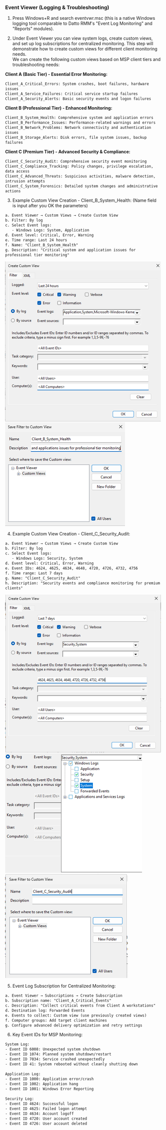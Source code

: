 ### Event Viewer (Logging & Troubleshooting)
1. Press Windows+R and search eventvwr.msc (this is a native Windows logging tool comparable to Datto RMM's "Event Log Monitoring" and "Reports" modules).

2. Under Event Viewer you can view system logs, create custom views, and set up log subscriptions for centralized monitoring. This step will demonstrate how to create custom views for different client monitoring needs.  
We can create the following custom views based on MSP client tiers and troubleshooting needs:

**Client A (Basic Tier) - Essential Error Monitoring:**
```
Client_A_Critical_Errors: System crashes, boot failures, hardware issues
Client_A_Service_Failures: Critical service startup failures
Client_A_Security_Alerts: Basic security events and logon failures
```

**Client B (Professional Tier) - Enhanced Monitoring:**
```
Client_B_System_Health: Comprehensive system and application errors
Client_B_Performance_Issues: Performance-related warnings and errors
Client_B_Network_Problems: Network connectivity and authentication issues
Client_B_Storage_Alerts: Disk errors, file system issues, backup failures
```

**Client C (Premium Tier) - Advanced Security & Compliance:**
```
Client_C_Security_Audit: Comprehensive security event monitoring
Client_C_Compliance_Tracking: Policy changes, privilege escalation, data access
Client_C_Advanced_Threats: Suspicious activities, malware detection, intrusion attempts
Client_C_System_Forensics: Detailed system changes and administrative actions
```

3. Example Custom View Creation - Client_B_System_Health:
(Name field is input after you OK the parameters)
```
a. Event Viewer → Custom Views → Create Custom View
b. Filter: By log
c. Select Event logs:
   - Windows Logs: System, Application
d. Event level: Critical, Error, Warning
e. Time range: Last 24 hours
f. Name: "Client_B_System_Health"
g. Description: "Critical system and application issues for professional tier monitoring"
```
![custom view 1](https://github.com/nickbruggen90/LabsVol8021Q/blob/main/Project%203%3A%20MSP%20Operation%20Lab%20-%20Datto%20RMM%20Workflow%20Simulation/Images/Screenshot%202025-06-20%20082843.png)
![custom view 2](https://github.com/nickbruggen90/LabsVol8021Q/blob/main/Project%203%3A%20MSP%20Operation%20Lab%20-%20Datto%20RMM%20Workflow%20Simulation/Images/Screenshot%202025-06-20%20082922.png)

4. Example Custom View Creation - Client_C_Security_Audit:
```
a. Event Viewer → Custom Views → Create Custom View
b. Filter: By log
c. Select Event logs:
   - Windows Logs: Security, System
d. Event level: Critical, Error, Warning
e. Event IDs: 4624, 4625, 4634, 4648, 4720, 4726, 4732, 4756
f. Time range: Last 7 days
g. Name: "Client_C_Security_Audit"
h. Description: "Security events and compliance monitoring for premium clients"
```
![custom view 3](https://github.com/nickbruggen90/LabsVol8021Q/blob/main/Project%203%3A%20MSP%20Operation%20Lab%20-%20Datto%20RMM%20Workflow%20Simulation/Images/Screenshot%202025-06-20%20083706.png)
![custom view 4](https://github.com/nickbruggen90/LabsVol8021Q/blob/main/Project%203%3A%20MSP%20Operation%20Lab%20-%20Datto%20RMM%20Workflow%20Simulation/Images/Screenshot%202025-06-20%20083318.png)
![custom view 5](https://github.com/nickbruggen90/LabsVol8021Q/blob/main/Project%203%3A%20MSP%20Operation%20Lab%20-%20Datto%20RMM%20Workflow%20Simulation/Images/Screenshot%202025-06-20%20083730.png)

5. Event Log Subscription for Centralized Monitoring:
```
a. Event Viewer → Subscriptions → Create Subscription
b. Subscription name: "Client_A_Critical_Events"
c. Description: "Collect critical events from Client A workstations"
d. Destination log: Forwarded Events
e. Events to collect: Custom view (use previously created views)
f. Computer groups: Add target client machines
g. Configure advanced delivery optimization and retry settings
```

6. Key Event IDs for MSP Monitoring:
```
System Log:
- Event ID 6008: Unexpected system shutdown
- Event ID 1074: Planned system shutdown/restart
- Event ID 7034: Service crashed unexpectedly
- Event ID 41: System rebooted without cleanly shutting down

Application Log:
- Event ID 1000: Application error/crash
- Event ID 1002: Application hang
- Event ID 1001: Windows Error Reporting

Security Log:
- Event ID 4624: Successful logon
- Event ID 4625: Failed logon attempt
- Event ID 4634: Account logoff
- Event ID 4720: User account created
- Event ID 4726: User account deleted
```
